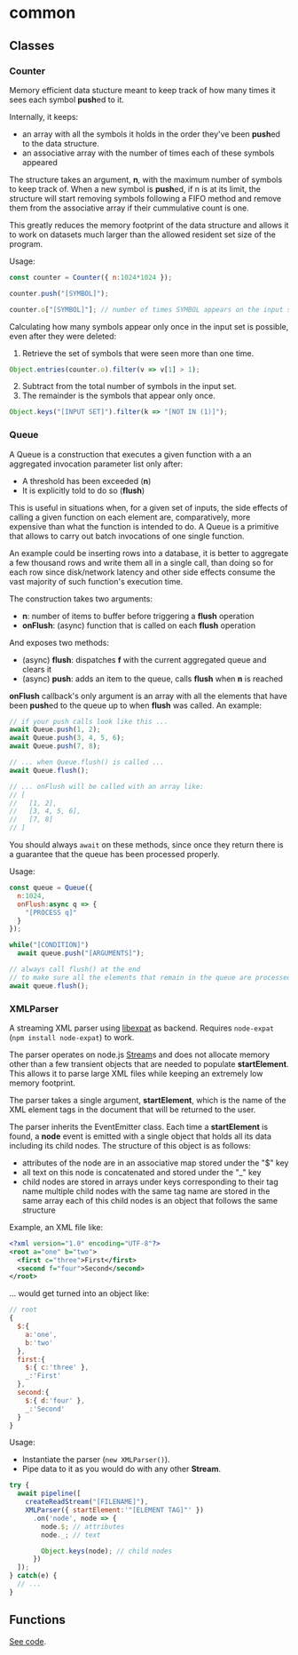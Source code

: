 # common

## Classes

### Counter

Memory efficient data stucture meant to keep track of how many times it sees
each symbol **push**ed to it.

Internally, it keeps:
 * an array with all the symbols it holds in the order they've
   been **push**ed to the data structure.
 * an associative array with the number of times each of these symbols appeared

The structure takes an argument, **n**, with the maximum number of symbols
to keep track of. When a new symbol is **push**ed, if n is at its limit,
the structure will start removing symbols following a FIFO method and remove
them from the associative array if their cummulative count is one.

This greatly reduces the memory footprint of the data structure and allows it to
work on datasets much larger than the allowed resident set size of the program.

Usage:

```javascript
const counter = Counter({ n:1024*1024 });

counter.push("[SYMBOL]");

counter.o["[SYMBOL]"]; // number of times SYMBOL appears on the input set
```

Calculating how many symbols appear only once in the input set is possible,
even after they were deleted:

  1. Retrieve the set of symbols that were seen more than one time.
  ```javascript
  Object.entries(counter.o).filter(v => v[1] > 1);
  ```
  2. Subtract from the total number of symbols in the input set.
  3. The remainder is the symbols that appear only once.
  ```javascript
  Object.keys("[INPUT SET]").filter(k => "[NOT IN (1)]");
  ```


### Queue

A Queue is a construction that executes a given function with a an aggregated
invocation parameter list only after:

* A threshold has been exceeded (**n**)
* It is explicitly told to do so (**flush**)

This is useful in situations when, for a given set of inputs, the side effects
of calling a given function on each element are, comparatively, more expensive
than what the function is intended to do. A Queue is a primitive that allows to
carry out batch invocations of one single function.

An example could be inserting rows into a database, it is better to aggregate
a few thousand rows and write them all in a single call, than doing so for each
row since disk/network latency and other side effects consume the vast majority
of such function's execution time.

The construction takes two arguments:
 * **n**: number of items to buffer before triggering a **flush** operation
 * **onFlush**: (async) function that is called on each **flush** operation

And exposes two methods:
 * (async) **flush**:
   dispatches **f** with the current aggregated queue and clears it
 * (async) **push**:
   adds an item to the queue, calls **flush** when **n** is reached

**onFlush** callback's only argument is an array with all the elements that
have been **push**ed to the queue up to when **flush** was called. An example:

```javascript
// if your push calls look like this ...
await Queue.push(1, 2);
await Queue.push(3, 4, 5, 6);
await Queue.push(7, 8);

// ... when Queue.flush() is called ...
await Queue.flush();

// ... onFlush will be called with an array like:
// [
//   [1, 2],
//   [3, 4, 5, 6],
//   [7, 8]
// ]
```

You should always ```await``` on these methods, since once they return there is
a guarantee that the queue has been processed properly.

Usage:

```javascript
const queue = Queue({
  n:1024,
  onFlush:async q => {
    "[PROCESS q]"
  }
});

while("[CONDITION]")
  await queue.push("[ARGUMENTS]");

// always call flush() at the end
// to make sure all the elements that remain in the queue are processed
await queue.flush();
```

### XMLParser

A streaming XML parser using [libexpat](https://libexpat.github.io/) as backend.
Requires `node-expat` (`npm install node-expat`) to work.

The parser operates on node.js [Stream](https://nodejs.org/api/stream.html)s
and does not allocate memory other than a few transient objects that are needed
to populate **startElement**. This allows it to parse large XML files while
keeping an extremely low memory footprint.

The parser takes a single argument, **startElement**, which is the name of the
XML element tags in the document that will be returned to the user.

The parser inherits the EventEmitter class. Each time a **startElement** is
found, a **node** event is emitted with a single object that holds all its data
including its child nodes. The structure of this object is as follows:

 * attributes of the node are in an associative map stored under the "$" key
 * all text on this node is concatenated and stored under the "_" key
 * child nodes are stored in arrays under keys corresponding to their tag name
   multiple child nodes with the same tag name are stored in the same array
   each of this child nodes is an object that follows the same structure

Example, an XML file like:

```xml
<?xml version="1.0" encoding="UTF-8"?>
<root a="one" b="two">
  <first c="three">First</first>
  <second f="four">Second</second>
</root>
```

... would get turned into an object like:

```javascript
// root
{
  $:{
    a:'one',
    b:'two'
  },
  first:{
    $:{ c:'three' },
    _:'First'
  },
  second:{
    $:{ d:'four' },
    _:'Second'
  }
}
```

Usage:

* Instantiate the parser (```new XMLParser()```).
* Pipe data to it as you would do with any other **Stream**.


```javascript
try {
  await pipeline([
    createReadStream("[FILENAME]"),
    XMLParser({ startElement:'"[ELEMENT TAG]"' })
      .on('node', node => {
        node.$; // attributes
        node._; // text

        Object.keys(node); // child nodes
      })
  ]);
} catch(e) {
  // ...
}
```

## Functions

[See code](common.js).
